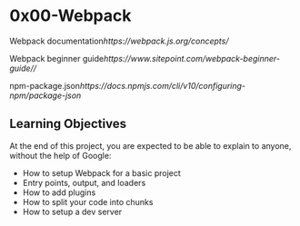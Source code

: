 <h1>0x00-Webpack</h1>
<p>
Webpack documentation<em>https://webpack.js.org/concepts/</em>
</p>

<p>
Webpack beginner guide<em>https://www.sitepoint.com/webpack-beginner-guide//</em>
</p>

<p>
npm-package.json<em>https://docs.npmjs.com/cli/v10/configuring-npm/package-json</em>
</p>

<h2>Learning Objectives</h2>
<p>At the end of this project, you are expected to be able to explain to anyone, without the help of Google:</p>
<ul>
<li>How to setup Webpack for a basic project</li>
<li>Entry points, output, and loaders</li>
<li>How to add plugins</li>
<li>How to split your code into chunks</li>
<li>How to setup a dev server</li>
<ul>
